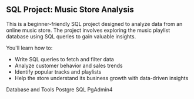 ## SQL Project: Music Store Analysis

This is a beginner-friendly SQL project designed to analyze data from an online music store. The project involves exploring the music playlist database using SQL queries to gain valuable insights.

You'll learn how to:
- Write SQL queries to fetch and filter data
- Analyze customer behavior and sales trends
- Identify popular tracks and playlists
- Help the store understand its business growth with data-driven insights

Database and Tools
Postgre SQL
PgAdmin4
